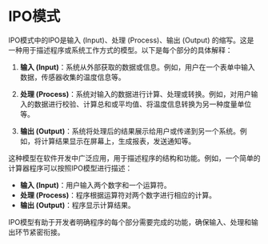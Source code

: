 # IPO模式

IPO模式中的IPO是输入 (Input)、处理 (Process)、输出 (Output) 的缩写。这是一种用于描述程序或系统工作方式的模型。以下是每个部分的具体解释：

1. **输入 (Input)**：系统从外部获取的数据或信息。例如，用户在一个表单中输入数据，传感器收集的温度信息等。
   
2. **处理 (Process)**：系统对输入的数据进行计算、处理或转换。例如，对用户输入的数据进行校验、计算总和或平均值、将温度信息转换为另一种度量单位等。
   
3. **输出 (Output)**：系统将处理后的结果展示给用户或传递到另一个系统。例如，将计算结果显示在屏幕上，生成报表，发送通知等。

这种模型在软件开发中广泛应用，用于描述程序的结构和功能。例如，一个简单的计算器程序可以按照IPO模型进行描述：

- **输入 (Input)**：用户输入两个数字和一个运算符。
- **处理 (Process)**：程序根据运算符对两个数字进行相应的计算。
- **输出 (Output)**：程序显示计算结果。

IPO模型有助于开发者明确程序的每个部分需要完成的功能，确保输入、处理和输出环节紧密衔接。